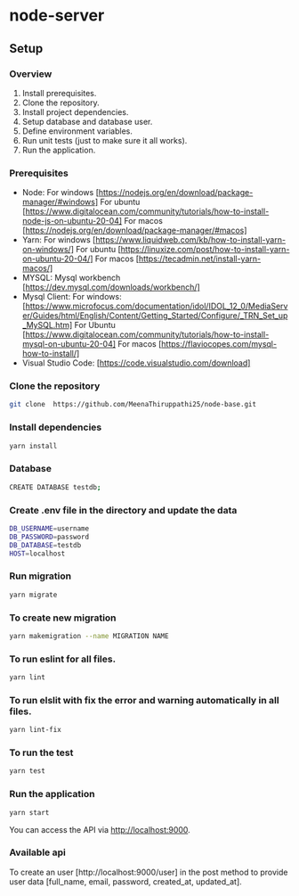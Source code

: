 # node-server
## Setup

### Overview

1. Install prerequisites.
2. Clone the repository.
3. Install project dependencies.
4. Setup database and database user.
5. Define environment variables.
6. Run unit tests (just to make sure it all works).
7. Run the application.

### Prerequisites

- Node:
For windows [https://nodejs.org/en/download/package-manager/#windows]
For ubuntu [https://www.digitalocean.com/community/tutorials/how-to-install-node-js-on-ubuntu-20-04]
For macos [https://nodejs.org/en/download/package-manager/#macos]
- Yarn:
For windows [https://www.liquidweb.com/kb/how-to-install-yarn-on-windows/]
For ubuntu [https://linuxize.com/post/how-to-install-yarn-on-ubuntu-20-04/]
For macos [https://tecadmin.net/install-yarn-macos/]
- MYSQL:
Mysql workbench [https://dev.mysql.com/downloads/workbench/]
- Mysql Client:
For windows: [https://www.microfocus.com/documentation/idol/IDOL_12_0/MediaServer/Guides/html/English/Content/Getting_Started/Configure/_TRN_Set_up_MySQL.htm]
For Ubuntu [https://www.digitalocean.com/community/tutorials/how-to-install-mysql-on-ubuntu-20-04]
For macos [https://flaviocopes.com/mysql-how-to-install/]
- Visual Studio Code: [https://code.visualstudio.com/download]
### Clone the repository
```bash
git clone  https://github.com/MeenaThiruppathi25/node-base.git
```
### Install dependencies
```bash
yarn install
```
### Database
```bash
CREATE DATABASE testdb;
```
### Create .env file in the directory and update the data
```bash
DB_USERNAME=username
DB_PASSWORD=password
DB_DATABASE=testdb
HOST=localhost
```
### Run migration
```bash
yarn migrate
```
### To create new migration
```bash
yarn makemigration --name MIGRATION NAME
```
### To run eslint for all files.
```bash
yarn lint
```
### To run elslit with fix the error and warning automatically in all files.

```bash
yarn lint-fix
```
### To run the test
```bash
yarn test
```
### Run the application
```bash
yarn start
```
You can access the API via [http://localhost:9000](http://localhost:9000).

### Available api

To create an user [http://localhost:9000/user] in the post method to provide user data [full_name, email, password, created_at, updated_at].
